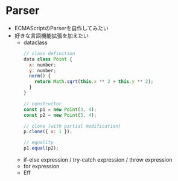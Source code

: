 # Parser

- ECMAScriptのParserを自作してみたい
- 好きな言語機能拡張を加えたい
  - dataclass
    ```js
    // class definition
    data class Point {
      x: number;
      y: number;
      norm() {
        return Math.sqrt(this.x ** 2 + this.y ** 2);
      }
    }
    
    // constructor
    const p1 = new Point(3, 4);
    const p2 = new Point(3, 4);
    
    // clone (with partial modification)
    p.clone({ x: 1 });

    // equality
    p1.equal(p2);
    ```
  - if-else expression / try-catch expression / throw expression
  - for expression
  - Eff
